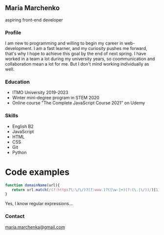 ## Maria Marchenko

aspiring front-end developer

### Profile

I am new to programming and willing to begin my career in web-development. I am a fast learner, and my curiosity pushes me forward, that's why I hope to achieve this goal by the end of next spring. I have worked in a team a lot during my university years, so coommunication and collaboration mean a lot for me. But I don't mind working individually as well. 

### Education

* ITMO University 2019-2023
* Winter mini-degree program in STEM 2020
* Online course "The Complete JavaScript Course 2021" on Udemy

### Skills

* English B2
* JavaScript
* HTML
* CSS
* Git
* Python

# Code examples

```javascript
function domainName(url){
   return url.match(/(?:https?\:\/\/)?(?:www.)?([\w-]+)(?:(\.|\/))/)[1]
}
```
Yes, I know regular expressions...

### Contact

maria.marchenka@gmail.com